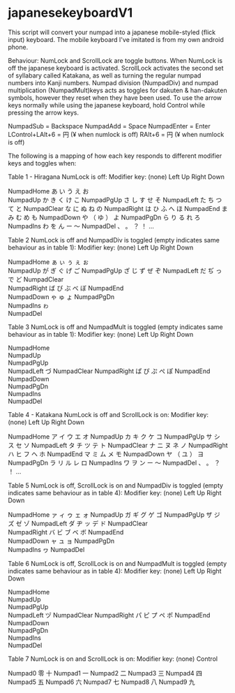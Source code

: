 # japanesekeyboardV1

This script will convert your numpad into a japanese mobile-styled (flick input) keyboard. The mobile keyboard I've imitated is from my own android phone.

Behaviour: 
NumLock and ScrollLock are toggle buttons. When NumLock is off the japanese keyboard is activated. 
ScrollLock activates the second set of syllabary called Katakana, as well as turning the regular numpad numbers into Kanji numbers.
Numpad division (NumpadDiv) and numpad multiplication (NumpadMult)keys acts as toggles for dakuten & han-dakuten symbols, however they reset when they have been used.
To use the arrow keys normally while using the japanese keyboard, hold Control while pressing the arrow keys.

NumpadSub 	= Backspace
NumpadAdd 	= Space
NumpadEnter 	= Enter
LControl+LAlt+6	= 円 (¥ when numlock is off)
RAlt+6		= 円 (¥ when numlock is off)

The following is a mapping of how each key responds to different modifier keys and toggles when:

Table 1 - Hiragana
NumLock is off:
Modifier key:		(none)		Left		Up		Right		Down
			
NumpadHome		あ		い		う		え		お	
NumpadUp		か		き		く		け		こ
NumpadPgUp		さ		し		す		せ		そ
NumpadLeft		た		ち		つ		て		と
NumpadClear		な		に		ぬ		ね		の
NumpadRight		は		ひ		ふ		へ		ほ
NumpadEnd		ま		み		む		め		も 
NumpadDown		や		（		ゆ		）		よ
NumpadPgDn		ら		り		る		れ		ろ
NumpadIns		わ		を		ん		ー		〜
NumpadDel		、		。		？		！		…

Table  2
NumLock is off and NumpadDiv is toggled (empty indicates same behaviour as in table 1):
Modifier key:		(none)		Left		Up		Right		Down
			
NumpadHome		ぁ		ぃ		ぅ		ぇ		ぉ	
NumpadUp		が		ぎ		ぐ		げ		ご
NumpadPgUp		ざ		じ		ず		ぜ		ぞ
NumpadLeft		だ		ぢ		っ		で		ど
NumpadClear		
NumpadRight		ば		び		ぶ		べ		ぼ
NumpadEnd		
NumpadDown		ゃ				ゅ				ょ
NumpadPgDn		
NumpadIns		ゎ		
NumpadDel		

Table  3
NumLock is off and NumpadMult is toggled (empty indicates same behaviour as in table 1):
Modifier key:		(none)		Left		Up		Right	Down
			
NumpadHome			
NumpadUp		
NumpadPgUp		
NumpadLeft						づ
NumpadClear	
NumpadRight		ぱ		ぴ		ぷ		ぺ		ぽ
NumpadEnd		
NumpadDown		
NumpadPgDn		
NumpadIns		
NumpadDel	

Table  4 - Katakana
NumLock is off and ScrollLock is on:
Modifier key:		(none)		Left		Up		Right		Down
			
NumpadHome		ア		イ		ウ		エ		オ
NumpadUp		カ		キ		ク		ケ		コ
NumpadPgUp		サ		シ		ス		セ		ソ
NumpadLeft		タ		チ		ツ		テ		ト
NumpadClear		ナ		ニ		ヌ		ネ		ノ
NumpadRight		ハ		ヒ		フ		ヘ		ホ
NumpadEnd		マ		ミ		ム		メ		モ
NumpadDown		ヤ		（		ユ		）		ヨ
NumpadPgDn		ラ		リ		ル		レ		ロ
NumpadIns		ワ		ヲ		ン		ー		〜
NumpadDel		、		。		？		！		…

Table  5
NumLock is off, ScrollLock is on and NumpadDiv is toggled (empty indicates same behaviour as in table 4):
Modifier key:		(none)		Left		Up		Right		Down
			
NumpadHome		ァ		ィ		ゥ		ェ		ォ
NumpadUp		ガ		ギ		グ		ゲ		ゴ
NumpadPgUp		ザ		ジ		ズ		ゼ		ゾ
NumpadLeft		ダ		ヂ		ッ		デ		ド
NumpadClear		
NumpadRight		バ		ビ		ブ		ベ		ボ
NumpadEnd		
NumpadDown		ャ				ュ				ョ
NumpadPgDn		
NumpadIns		ヮ
NumpadDel		

Table  6
NumLock is off, ScrollLock is on and NumpadMult is toggled (empty indicates same behaviour as in table 4):
Modifier key:		(none)		Left		Up		Right		Down
			
NumpadHome		
NumpadUp		
NumpadPgUp		
NumpadLeft						ヅ
NumpadClear
NumpadRight		パ		ピ		プ		ペ		ポ
NumpadEnd		
NumpadDown		
NumpadPgDn		
NumpadIns		
NumpadDel	

Table  7
NumLock is on and ScrollLock is on:
Modifier key:		(none)		Control
			
Numpad0 		零		十
Numpad1 		一
Numpad2 		二
Numpad3 		三
Numpad4 		四
Numpad5 		五
Numpad6 		六
Numpad7			七
Numpad8			八
Numpad9			九
